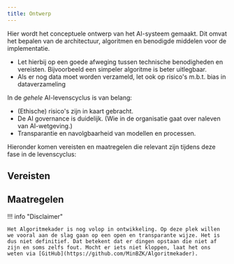 ```yaml
--- 
title: Ontwerp
---
```


Hier wordt het conceptuele ontwerp van het AI-systeem gemaakt. Dit omvat het bepalen van de architectuur, algoritmen en benodigde middelen voor de implementatie.

- Let hierbij op een goede afweging tussen technische benodigheden en vereisten. Bijvoorbeeld een simpeler algoritme is beter uitlegbaar.
- Als er nog data moet worden verzameld, let ook op risico's m.b.t. bias in dataverzameling 

In de _gehele_ AI-levenscyclus is van belang:
- (Ethische) risico's zijn in kaart gebracht.
- De AI governance is duidelijk. (Wie in de organisatie gaat over naleven van AI-wetgeving.)
- Transparantie en navolgbaarheid van modellen en processen.

Hieronder komen vereisten en maatregelen die relevant zijn tijdens deze fase in de levenscyclus:

## Vereisten 

## Maatregelen

<!-- list levenscyclus/ontwerp -->

!!! info "Disclaimer"

    Het Algoritmekader is nog volop in ontwikkeling. Op deze plek willen we vooral aan de slag gaan op een open en transparante wijze. Het is dus niet definitief. Dat betekent dat er dingen opstaan die niet af zijn en soms zelfs fout. Mocht er iets niet kloppen, laat het ons weten via [GitHub](https://github.com/MinBZK/Algoritmekader).

